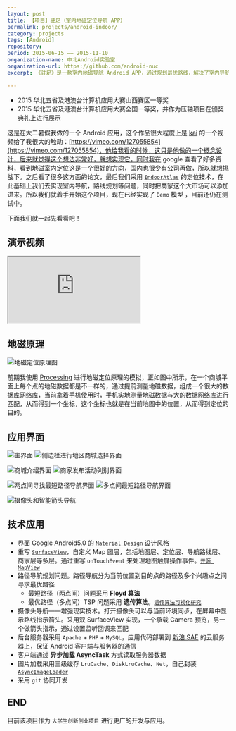 ```yaml
---
layout: post
title: 【项目】驻足（室内地磁定位导航 APP）
permalink: projects/android-indoor/
category: projects
tags: [Android]
repository: 
period: 2015-06-15 —— 2015-11-10
organization-name: 中北Android实验室
organization-url: https://github.com/android-nuc
excerpt: 《驻足》是一款室内地磁导航 Android APP，通过规划最优路线，解决了室内导航问题，可以让人们迅速的到达自己想去的地方，买到想要的东西；同时加入商城商家，更好的促进商品的消费。

---
```


> 
* 2015 华北五省及港澳台计算机应用大赛山西赛区一等奖
* 2015 华北五省及港澳台计算机应用大赛全国一等奖，并作为压轴项目在颁奖典礼上进行展示 

这是在大二暑假我做的一个 Android 应用，这个作品很大程度上是 [kai](http://www.dkaib.com/) 的一个视频给了我很大的触动：[https://vimeo.com/127055854](https://vimeo.com/127055854)，他给我看的时候，这只是他做的一个概念设计，后来就觉得这个想法非常好，就想实现它，同时我在 google 查看了好多资料，看到地磁室内定位这是一个很好的方向，国内也很少有公司再做，所以就想挑战下。之后看了很多这方面的论文，最后我们采用 [`IndoorAtlas`](https://www.indooratlas.com/) 的定位技术，在此基础上我们去实现室内导航，路线规划等问题，同时把商家这个大市场可以添加进来。所以我们就着手开始这个项目，现在已经实现了 `Demo` 模型 ，目前还仍在测试中。 

下面我们就一起先看看吧！  

## 演示视频

<div class="embed-responsive embed-responsive-16by9">
  <iframe class="embed-responsive-item" src="http://www.tudou.com/programs/view/html5embed.action?type=0&code=p6c_uAXo9kQ&lcode=&resourceId=326917756_06_05_99" allowtransparency="true" allowfullscreen="true"></iframe>
</div>

## 地磁原理

![地磁定位原理图](https://raw.githubusercontent.com/onlylemi/processing-android-capture/master/androidcapture8.gif)  

前期我使用 [Processing](https://processing.org) 进行地磁定位原理的模拟，正如图中所示，在一个商城平面上每个点的地磁数据都是不一样的，通过提前测量地磁数据，组成一个很大的数据库网络库，当前拿着手机使用时，手机实地测量地磁数据与大的数据网络库进行匹配，从而得到一个坐标，这个坐标也就是在当前地图中的位置，从而得到定位的目的。

## 应用界面

![主界面](https://raw.githubusercontent.com/onlylemi/res/master/android_indoor_4.jpg)
![侧边栏进行地区商城选择界面](https://raw.githubusercontent.com/onlylemi/res/master/android_indoor_3.jpg)

![商城介绍界面](https://raw.githubusercontent.com/onlylemi/res/master/android_indoor_5.jpg)
![商家发布活动列别界面](https://raw.githubusercontent.com/onlylemi/res/master/android_indoor_6.jpg)

![两点间寻找最短路径导航界面](https://raw.githubusercontent.com/onlylemi/res/master/android_indoor_7.jpg)
![多点间最短路径导航界面](https://raw.githubusercontent.com/onlylemi/res/master/android_indoor_1.jpg)
  
![摄像头和智能箭头导航](https://raw.githubusercontent.com/onlylemi/res/master/android_indoor_2.jpg)

## 技术应用

* 界面 Google Android5.0 的 [`Material Design`](http://developer.android.com/design/material/index.html) 设计风格
* 重写 [`SurfaceView`](http://developer.android.com/reference/android/view/SurfaceView.html)，自定义 Map 图层，包括地图层、定位层、导航路线层、商家层等多层。通过重写 `onTouchEvent` 来处理地图触屏操作事件。[`开源 MapView`](https://github.com/onlylemi/MapView)
* 路径导航规划问题。路径导航分为当前位置到目的点的路径及多个兴趣点之间寻求最优路径
  * 最短路径（两点间）问题采用 **Floyd 算法**
  * 最优路径（多点间）TSP 问题采用 **遗传算法**。[`遗传算法可视化研究`](https://github.com/onlylemi/GeneticTSP)
* 摄像头导航——增强现实技术。打开摄像头可以与当前环境同步，在屏幕中显示路线指示箭头。采用双 SurfaceView 实现，一个承载 Camera 预览，另一个做箭头指示，通过设置监听回调来匹配
* 后台服务器采用 `Apache` + `PHP` + `MySQL`，应用代码部署到 [新浪 SAE](http://www.sinacloud.com/sae.html) 的云服务器上，保证 Android 客户端与服务器的通信
* 客户端通过 **异步加载 AsyncTask** 方式读取服务器数据
* 图片加载采用三级缓存 `LruCache`、`DiskLruCache`、`Net`，自己封装 [`AsyncImageLoader`](https://github.com/onlylemi/notes/blob/master/snippet/AsyncImageLoader.java)
* 采用 `git` 协同开发

## END

目前该项目作为 `大学生创新创业项目` 进行更广的开发与应用。
